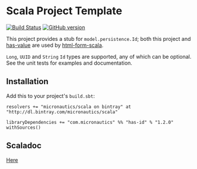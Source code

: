 # Scala Project Template

[![Build Status](https://travis-ci.org/mslinn/has-id.svg?branch=master)](https://travis-ci.org/mslinn/has-id)
[![GitHub version](https://badge.fury.io/gh/mslinn%2Fhas-id.svg)](https://badge.fury.io/gh/mslinn%2Fhas-id)

This project provides a stub for `model.persistence.Id`; 
both this project and [has-value](https://github.com/mslinn/has-value) are used by 
[html-form-scala](https://github.com/mslinn/html-form-scala).

`Long`, `UUID` and `String` `Id` types are supported, any of which can be optional.
See the unit tests for examples and documentation.

## Installation
Add this to your project's `build.sbt`:

    resolvers += "micronautics/scala on bintray" at "http://dl.bintray.com/micronautics/scala"

    libraryDependencies += "com.micronautics" %% "has-id" % "1.2.0" withSources()

## Scaladoc
[Here](http://mslinn.github.io/has-id/latest/api/)
